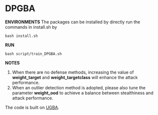 # DPGBA

**ENVIRONMENTS**
The packages can be installed by directly run the commands in install.sh by 

    bash install.sh

**RUN**

    bash script/train_DPGBA.sh
**NOTES**

1. When there are no defense methods, increasing the value of **weight_target** and **weight_targetclass** will enhance the attack performance.
2. When an outlier detection method is adopted, please also tune the parameter **weight_ood** to achieve a balance between stealthiness and attack performance.

The code is built on [UGBA](https://github.com/ventr1c/UGBA).